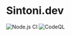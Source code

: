 # Sintoni.dev

![Node.js CI](https://github.com/Sintuz/Sintoni.dev/workflows/Node.js%20CI/badge.svg)
![CodeQL](https://github.com/Sintuz/Sintoni.dev/workflows/CodeQL/badge.svg)
